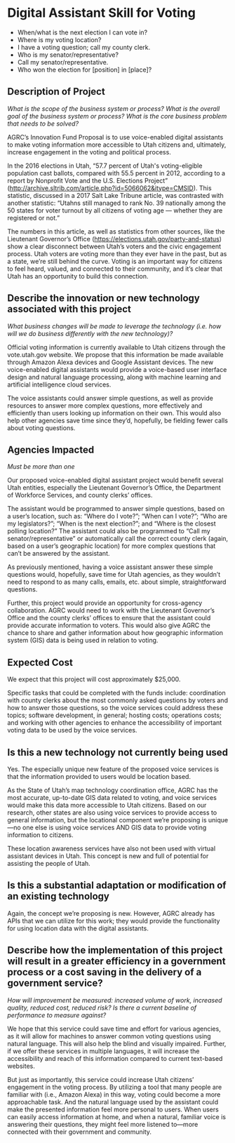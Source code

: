 # Digital Assistant Skill for Voting

- When/what is the next election I can vote in?
- Where is my voting location?
- I have a voting question; call my county clerk.
- Who is my senator/representative?
- Call my senator/representative.
- Who won the election for [position] in [place]?

## Description of Project

_What is the scope of the business system or process? What is the overall goal of the business system or process? What is the core business problem that needs to be solved?_

AGRC’s Innovation Fund Proposal is to use voice-enabled digital assistants to make voting information more accessible to Utah citizens and, ultimately, increase engagement in the voting and political process.

In the 2016 elections in Utah, “57.7 percent of Utah's voting-eligible population cast ballots, compared with 55.5 percent in 2012, according to a report by Nonprofit Vote and the U.S. Elections Project” (http://archive.sltrib.com/article.php?id=5066062&itype=CMSID). This statistic, discussed in a 2017 Salt Lake Tribune article, was contrasted with another statistic: “Utahns still managed to rank No. 39 nationally among the 50 states for voter turnout by all citizens of voting age — whether they are registered or not.”

The numbers in this article, as well as statistics from other sources, like the Lieutenant Governor’s Office (https://elections.utah.gov/party-and-status) show a clear disconnect between Utah’s voters and the civic engagement process. Utah voters are voting more than they ever have in the past, but as a state, we’re still behind the curve. Voting is an important way for citizens to feel heard, valued, and connected to their community, and it’s clear that Utah has an opportunity to build this connection.

## Describe the innovation or new technology associated with this project

_What business changes will be made to leverage the technology (i.e. how will we do business differently with the new technology)?_

Official voting information is currently available to Utah citizens through the vote.utah.gov website. We propose that this information be made available through Amazon Alexa devices and Google Assistant devices. The new voice-enabled digital assistants would provide a voice-based user interface design and natural language processing, along with machine learning and artificial intelligence cloud services.

The voice assistants could answer simple questions, as well as provide resources to answer more complex questions, more effectively and efficiently than users looking up information on their own. This would also help other agencies save time since they’d, hopefully, be fielding fewer calls about voting questions.

## Agencies Impacted

_Must be more than one_

Our proposed voice-enabled digital assistant project would benefit several Utah entities, especially the Lieutenant Governor’s Office, the Department of Workforce Services, and county clerks’ offices.

The assistant would be programmed to answer simple questions, based on a user’s location, such as: “Where do I vote?”; “When can I vote?”; “Who are my legislators?”; “When is the next election?”; and “Where is the closest polling location?” The assistant could also be programmed to “Call my senator/representative” or automatically call the correct county clerk (again, based on a user’s geographic location) for more complex questions that can’t be answered by the assistant.

As previously mentioned, having a voice assistant answer these simple questions would, hopefully, save time for Utah agencies, as they wouldn’t need to respond to as many calls, emails, etc. about simple, straightforward questions.

Further, this project would provide an opportunity for cross-agency collaboration. AGRC would need to work with the Lieutenant Governor’s Office and the county clerks’ offices to ensure that the assistant could provide accurate information to voters. This would also give AGRC the chance to share and gather information about how geographic information system (GIS) data is being used in relation to voting.

## Expected Cost

We expect that this project will cost approximately $25,000.

Specific tasks that could be completed with the funds include: coordination with county clerks about the most commonly asked questions by voters and how to answer those questions, so the voice services could address these topics; software development, in general; hosting costs; operations costs; and working with other agencies to enhance the accessibility of important voting data to be used by the voice services.

## Is this a new technology not currently being used

Yes. The especially unique new feature of the proposed voice services is that the information provided to users would be location based.

As the State of Utah’s map technology coordination office, AGRC has the most accurate, up-to-date GIS data related to voting, and voice services would make this data more accessible to Utah citizens. Based on our research, other states are also using voice services to provide access to general information, but the locational component we’re proposing is unique—no one else is using voice services AND GIS data to provide voting information to citizens.

These location awareness services have also not been used with virtual assistant devices in Utah. This concept is new and full of potential for assisting the people of Utah.

## Is this a substantial adaptation or modification of an existing technology

Again, the concept we’re proposing is new. However, AGRC already has APIs that we can utilize for this work; they would provide the functionality for using location data with the digital assistants.

## Describe how the implementation of this project will result in a greater efficiency in a government process or a cost saving in the delivery of a government service?

_How will improvement be measured: increased volume of work, increased quality, reduced cost, reduced risk? Is there a current baseline of performance to measure against?_

We hope that this service could save time and effort for various agencies, as it will allow for machines to answer common voting questions using natural language. This will also help the blind and visually impaired. Further, if we offer these services in multiple languages, it will increase the accessibility and reach of this information compared to current text-based websites.

But just as importantly, this service could increase Utah citizens’ engagement in the voting process. By utilizing a tool that many people are familiar with (i.e., Amazon Alexa) in this way, voting could become a more approachable task. And the natural language used by the assistant could make the presented information feel more personal to users. When users can easily access information at home, and when a natural, familiar voice is answering their questions, they might feel more listened to—more connected with their government and community.
